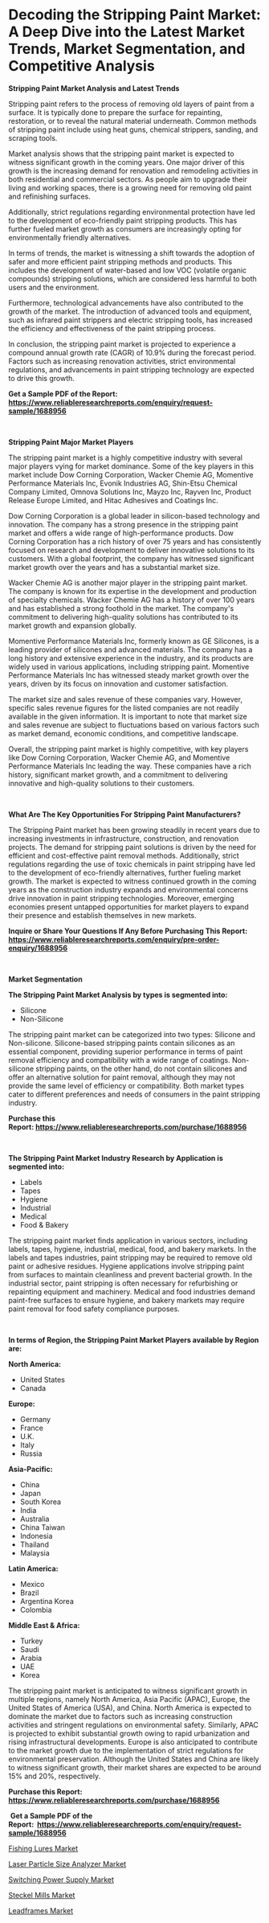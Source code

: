 <p><h1>Decoding the Stripping Paint Market: A Deep Dive into the Latest Market Trends, Market Segmentation, and Competitive Analysis</h1></p><p><strong>Stripping Paint Market Analysis and Latest Trends</strong></p>
<p><p>Stripping paint refers to the process of removing old layers of paint from a surface. It is typically done to prepare the surface for repainting, restoration, or to reveal the natural material underneath. Common methods of stripping paint include using heat guns, chemical strippers, sanding, and scraping tools.</p><p>Market analysis shows that the stripping paint market is expected to witness significant growth in the coming years. One major driver of this growth is the increasing demand for renovation and remodeling activities in both residential and commercial sectors. As people aim to upgrade their living and working spaces, there is a growing need for removing old paint and refinishing surfaces.</p><p>Additionally, strict regulations regarding environmental protection have led to the development of eco-friendly paint stripping products. This has further fueled market growth as consumers are increasingly opting for environmentally friendly alternatives.</p><p>In terms of trends, the market is witnessing a shift towards the adoption of safer and more efficient paint stripping methods and products. This includes the development of water-based and low VOC (volatile organic compounds) stripping solutions, which are considered less harmful to both users and the environment.</p><p>Furthermore, technological advancements have also contributed to the growth of the market. The introduction of advanced tools and equipment, such as infrared paint strippers and electric stripping tools, has increased the efficiency and effectiveness of the paint stripping process.</p><p>In conclusion, the stripping paint market is projected to experience a compound annual growth rate (CAGR) of 10.9% during the forecast period. Factors such as increasing renovation activities, strict environmental regulations, and advancements in paint stripping technology are expected to drive this growth.</p></p>
<p><strong>Get a Sample PDF of the Report:&nbsp; <a href="https://www.reliableresearchreports.com/enquiry/request-sample/1688956">https://www.reliableresearchreports.com/enquiry/request-sample/1688956</a></strong></p>
<p>&nbsp;</p>
<p><strong>Stripping Paint Major Market Players</strong></p>
<p><p>The stripping paint market is a highly competitive industry with several major players vying for market dominance. Some of the key players in this market include Dow Corning Corporation, Wacker Chemie AG, Momentive Performance Materials Inc, Evonik Industries AG, Shin-Etsu Chemical Company Limited, Omnova Solutions Inc, Mayzo Inc, Rayven Inc, Product Release Europe Limited, and Hitac Adhesives and Coatings Inc.</p><p>Dow Corning Corporation is a global leader in silicon-based technology and innovation. The company has a strong presence in the stripping paint market and offers a wide range of high-performance products. Dow Corning Corporation has a rich history of over 75 years and has consistently focused on research and development to deliver innovative solutions to its customers. With a global footprint, the company has witnessed significant market growth over the years and has a substantial market size.</p><p>Wacker Chemie AG is another major player in the stripping paint market. The company is known for its expertise in the development and production of specialty chemicals. Wacker Chemie AG has a history of over 100 years and has established a strong foothold in the market. The company's commitment to delivering high-quality solutions has contributed to its market growth and expansion globally.</p><p>Momentive Performance Materials Inc, formerly known as GE Silicones, is a leading provider of silicones and advanced materials. The company has a long history and extensive experience in the industry, and its products are widely used in various applications, including stripping paint. Momentive Performance Materials Inc has witnessed steady market growth over the years, driven by its focus on innovation and customer satisfaction.</p><p>The market size and sales revenue of these companies vary. However, specific sales revenue figures for the listed companies are not readily available in the given information. It is important to note that market size and sales revenue are subject to fluctuations based on various factors such as market demand, economic conditions, and competitive landscape.</p><p>Overall, the stripping paint market is highly competitive, with key players like Dow Corning Corporation, Wacker Chemie AG, and Momentive Performance Materials Inc leading the way. These companies have a rich history, significant market growth, and a commitment to delivering innovative and high-quality solutions to their customers.</p></p>
<p>&nbsp;</p>
<p><strong>What Are The Key Opportunities For Stripping Paint Manufacturers?</strong></p>
<p><p>The Stripping Paint market has been growing steadily in recent years due to increasing investments in infrastructure, construction, and renovation projects. The demand for stripping paint solutions is driven by the need for efficient and cost-effective paint removal methods. Additionally, strict regulations regarding the use of toxic chemicals in paint stripping have led to the development of eco-friendly alternatives, further fueling market growth. The market is expected to witness continued growth in the coming years as the construction industry expands and environmental concerns drive innovation in paint stripping technologies. Moreover, emerging economies present untapped opportunities for market players to expand their presence and establish themselves in new markets.</p></p>
<p><strong>Inquire or Share Your Questions If Any Before Purchasing This Report: <a href="https://www.reliableresearchreports.com/enquiry/pre-order-enquiry/1688956">https://www.reliableresearchreports.com/enquiry/pre-order-enquiry/1688956</a></strong></p>
<p>&nbsp;</p>
<p><strong>Market Segmentation</strong></p>
<p><strong>The Stripping Paint Market Analysis by types is segmented into:</strong></p>
<p><ul><li>Silicone</li><li>Non-Silicone</li></ul></p>
<p><p>The stripping paint market can be categorized into two types: Silicone and Non-silicone. Silicone-based stripping paints contain silicones as an essential component, providing superior performance in terms of paint removal efficiency and compatibility with a wide range of coatings. Non-silicone stripping paints, on the other hand, do not contain silicones and offer an alternative solution for paint removal, although they may not provide the same level of efficiency or compatibility. Both market types cater to different preferences and needs of consumers in the paint stripping industry.</p></p>
<p><strong>Purchase this Report:&nbsp;<a href="https://www.reliableresearchreports.com/purchase/1688956">https://www.reliableresearchreports.com/purchase/1688956</a></strong></p>
<p>&nbsp;</p>
<p><strong>The Stripping Paint Market Industry Research by Application is segmented into:</strong></p>
<p><ul><li>Labels</li><li>Tapes</li><li>Hygiene</li><li>Industrial</li><li>Medical</li><li>Food & Bakery</li></ul></p>
<p><p>The stripping paint market finds application in various sectors, including labels, tapes, hygiene, industrial, medical, food, and bakery markets. In the labels and tapes industries, paint stripping may be required to remove old paint or adhesive residues. Hygiene applications involve stripping paint from surfaces to maintain cleanliness and prevent bacterial growth. In the industrial sector, paint stripping is often necessary for refurbishing or repainting equipment and machinery. Medical and food industries demand paint-free surfaces to ensure hygiene, and bakery markets may require paint removal for food safety compliance purposes.</p></p>
<p>&nbsp;</p>
<p><strong>In terms of Region, the Stripping Paint Market Players available by Region are:</strong></p>
<p>
    <p> <strong> North America: </strong>
        <ul>
            <li>United States</li>
            <li>Canada</li>
        </ul>
        </p> 
    <p> <strong> Europe: </strong>
        <ul>
            <li>Germany</li>
            <li>France</li>
            <li>U.K.</li>
            <li>Italy</li>
            <li>Russia</li>
        </ul>
        </p> 
    <p> <strong> Asia-Pacific: </strong>
        <ul>
            <li>China</li>
            <li>Japan</li>
            <li>South Korea</li>
            <li>India</li>
            <li>Australia</li>
            <li>China Taiwan</li>
            <li>Indonesia</li>
            <li>Thailand</li>
            <li>Malaysia</li>
        </ul>
        </p> 
    <p> <strong> Latin America: </strong>
        <ul>
            <li>Mexico</li>
            <li>Brazil</li>
            <li>Argentina Korea</li>
            <li>Colombia</li>
        </ul>
        </p> 
    <p> <strong> Middle East & Africa: </strong>
        <ul>
            <li>Turkey</li>
            <li>Saudi</li>
            <li>Arabia</li>
            <li>UAE</li>
            <li>Korea</li>
        </ul>
    </p>
    </p>
<p><p>The stripping paint market is anticipated to witness significant growth in multiple regions, namely North America, Asia Pacific (APAC), Europe, the United States of America (USA), and China. North America is expected to dominate the market due to factors such as increasing construction activities and stringent regulations on environmental safety. Similarly, APAC is projected to exhibit substantial growth owing to rapid urbanization and rising infrastructural developments. Europe is also anticipated to contribute to the market growth due to the implementation of strict regulations for environmental preservation. Although the United States and China are likely to witness significant growth, their market shares are expected to be around 15% and 20%, respectively.</p></p>
<p><strong>Purchase this Report: <a href="https://www.reliableresearchreports.com/purchase/1688956">https://www.reliableresearchreports.com/purchase/1688956</a></strong></p>
<p>&nbsp;<strong>Get a Sample PDF of the Report:&nbsp;&nbsp;<a href="https://www.reliableresearchreports.com/enquiry/request-sample/1688956">https://www.reliableresearchreports.com/enquiry/request-sample/1688956</a></strong></p>
<p><strong></strong></p>
<p><p><a href="https://medium.com/@tiffanytran1905/fishing-lures-market-size-and-market-trends-complete-industry-overview-2023-to-2030-98f4c6564ca8">Fishing Lures Market</a></p><p><a href="https://medium.com/@besaagolli28/laser-particle-size-analyzer-market-analysis-its-cagr-market-segmentation-and-global-industry-be98609ffb2f">Laser Particle Size Analyzer Market</a></p><p><a href="https://medium.com/@deirdreclark76/switching-power-supply-market-size-cagr-trends-2024-2030-31e313bed157">Switching Power Supply Market</a></p><p><a href="https://medium.com/@yjwzfixtb68151/steckel-mills-market-furnishes-information-on-market-share-market-trends-and-market-growth-6186e85acfe1">Steckel Mills Market</a></p><p><a href="https://medium.com/@chiragreportprime/leadframes-market-outlook-industry-overview-and-forecast-2023-to-2030-782618cb6913">Leadframes Market</a></p></p>